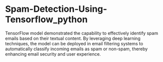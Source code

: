 # Spam-Detection-Using-Tensorflow_python
  TensorFlow model demonstrated the capability to effectively identify spam emails based on their textual content. By leveraging deep learning techniques, the model can be deployed in email filtering systems to automatically classify incoming emails as spam or non-spam, thereby enhancing email security and user experience.
